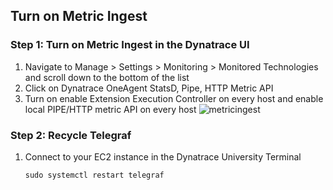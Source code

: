 ## Turn on Metric Ingest

### Step 1: Turn on Metric Ingest in the Dynatrace UI
1. Navigate to Manage > Settings > Monitoring > Monitored Technologies and scroll down to the bottom of the list
2. Click on Dynatrace OneAgent StatsD, Pipe, HTTP Metric API
3. Turn on enable Extension Execution Controller on every host and enable local PIPE/HTTP metric API on every host
![metricingest](../../assets/images/metricingest.png)

### Step 2: Recycle Telegraf
1. Connect to your EC2 instance in the Dynatrace University Terminal

   ```
   sudo systemctl restart telegraf
   ```
